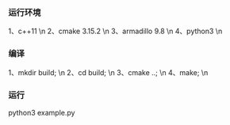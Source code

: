 ### 运行环境
1、c++11 \n
2、cmake 3.15.2 \n
3、armadillo 9.8 \n
4、python3 \n

### 编译
1、mkdir build; \n
2、cd build; \n
3、cmake ..; \n
4、make; \n

### 运行
python3 example.py 
